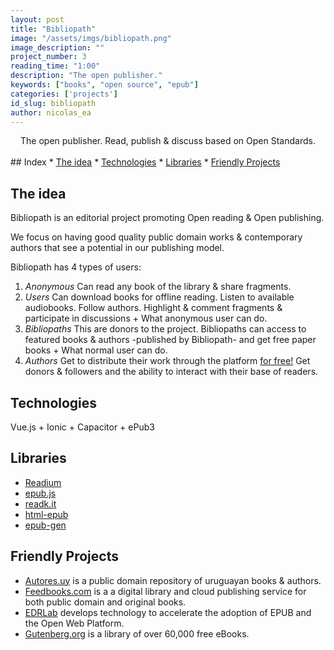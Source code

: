 ```yaml
---
layout: post
title: "Bibliopath"
image: "/assets/imgs/bibliopath.png"
image_description: ""
project_number: 3
reading_time: "1:00"
description: "The open publisher."
keywords: ["books", "open source", "epub"]
categories: ['projects']
id_slug: bibliopath
author: nicolas_ea
---
```


<center>The open publisher. Read, publish & discuss based on Open Standards.</center>
<br>
## Index
* <a href="#the-idea">The idea</a>
* <a href="#technologies">Technologies</a>
* <a href="#libraries">Libraries</a>
* <a href="#friendly-projects">Friendly Projects</a>

## The idea

Bibliopath is an editorial project promoting Open reading & Open publishing.

We focus on having good quality public domain works & contemporary authors that see a potential in our publishing model.

Bibliopath has 4 types of users:

1. <i class="bg-black text-uppercase">Anonymous</i> Can read any book of the library & share fragments.
2. <i class="bg-black text-uppercase">Users</i> Can download books for offline reading. Listen to available audiobooks. Follow authors. Highlight & comment fragments & participate in discussions + What anonymous user can do.
3. <i class="bg-black text-uppercase">Bibliopaths</i> This are donors to the project. Bibliopaths can access to featured books & authors -published by Bibliopath- and get free paper books + What normal user can do.
4. <i class="bg-black text-uppercase">Authors</i> Get to distribute their work through the platform <u>for free!</u> Get donors & followers and the ability to interact with their base of readers.

## Technologies

Vue.js + Ionic + Capacitor + ePub3

## Libraries

- [Readium](https://github.com/readium)
- [epub.js](https://github.com/futurepress/epub.js)
- [readk.it](https://github.com/jcdarwin/readk.it)
- [html-epub](https://www.npmjs.com/package/html-epub)
- [epub-gen](https://www.npmjs.com/package/epub-gen)

## Friendly Projects

- [Autores.uy](http://autores.uy/) is a public domain repository of uruguayan books & authors.
- [Feedbooks.com](https://www.feedbooks.com/publicdomain) is a a digital library and cloud publishing service for both public domain and original books.
- [EDRLab](https://www.edrlab.org/) develops technology to accelerate the adoption of EPUB and the Open Web Platform.
- [Gutenberg.org](https://www.gutenberg.org/) is a library of over 60,000 free eBooks.
